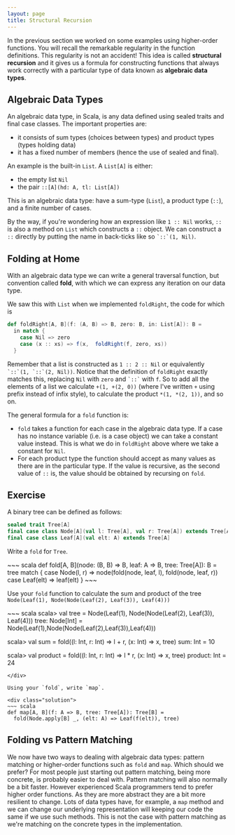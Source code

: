 ```yaml
---
layout: page
title: Structural Recursion
---
```


In the previous section we worked on some examples using higher-order functions. You will recall the remarkable regularity in the function definitions. This regularity is not an accident! This idea is called **structural recursion** and it gives us a formula for constructing functions that always work correctly with a particular type of data known as **algebraic data types**.

## Algebraic Data Types

An algebraic data type, in Scala, is any data defined using sealed traits and final case classes. The important properties are:

* it consists of sum types (choices between types) and product types (types holding data)
* it has a fixed number of members (hence the use of sealed and final).

An example is the built-in `List`. A `List[A]` is either:

* the empty list `Nil`
* the pair `::[A](hd: A, tl: List[A])`

This is an algebraic data type: have a sum-type (`List`), a product type (`::`), and a finite number of cases.

By the way, if you're wondering how an expression like `1 :: Nil` works, `::` is also a method on `List` which constructs a `::` object. We can construct a `::` directly by putting the name in back-ticks like so `` `::`(1, Nil) ``.

## Folding at Home

With an algebraic data type we can write a general traversal function, but convention called **fold**, with which we can express any iteration on our data type.

We saw this with `List` when we implemented `foldRight`, the code for which is

~~~ scala
def foldRight[A, B](f: (A, B) => B, zero: B, in: List[A]): B =
  in match {
    case Nil => zero
    case (x :: xs) => f(x,  foldRight(f, zero, xs))
  }
~~~

Remember that a list is constructed as `1 :: 2 :: Nil` or equivalently `` `::`(1, `::`(2, Nil)) ``. Notice that the definition of `foldRight` exactly matches this, replacing `Nil` with `zero` and `` `::` `` with `f`. So to add all the elements of a list we calculate `+(1, +(2, 0))` (where I've written `+` using prefix instead of infix style), to calculate the product `*(1, *(2, 1))`, and so on.

The general formula for a `fold` function is:

* `fold` takes a function for each case in the algebraic data type. If a case has no instance variable (i.e. is a case object) we can take a constant value instead. This is what we do in `foldRight` above where we take a constant for `Nil`.
* For each product type the function should accept as many values as there are in the particular type. If the value is recursive, as the second value of `::` is, the value should be obtained by recursing on `fold`.

## Exercise

A binary tree can be defined as follows:

~~~ scala
sealed trait Tree[A]
final case class Node[A](val l: Tree[A], val r: Tree[A]) extends Tree[A]
final case class Leaf[A](val elt: A) extends Tree[A]
~~~

Write a `fold` for `Tree`.

<div class="solution">
~~~ scala
def fold[A, B](node: (B, B) => B, leaf: A => B, tree: Tree[A]): B =
  tree match {
    case Node(l, r) => node(fold(node, leaf, l), fold(node, leaf, r))
    case Leaf(elt)  => leaf(elt)
  }
~~~
</div>

Use your `fold` function to calculate the sum and product of the tree `Node(Leaf(1), Node(Node(Leaf(2), Leaf(3)), Leaf(4)))`

<div class="solution">
~~~ scala
scala> val tree = Node(Leaf(1), Node(Node(Leaf(2), Leaf(3)), Leaf(4)))
tree: Node[Int] = Node(Leaf(1),Node(Node(Leaf(2),Leaf(3)),Leaf(4)))

scala> val sum = fold((l: Int, r: Int) => l + r, (x: Int) => x, tree)
sum: Int = 10

scala> val product = fold((l: Int, r: Int) => l * r, (x: Int) => x, tree)
product: Int = 24
~~~
</div>

Using your `fold`, write `map`.

<div class="solution">
~~~ scala
def map[A, B](f: A => B, tree: Tree[A]): Tree[B] =
  fold(Node.apply[B] _, (elt: A) => Leaf(f(elt)), tree)
~~~
</div>

## Folding vs Pattern Matching

We now have two ways to dealing with algebraic data types: pattern matching or higher-order functions such as `fold` and `map`. Which should we prefer? For most people just starting out pattern matching, being more concrete, is probably easier to deal with. Pattern matching will also normally be a bit faster. However experienced Scala programmers tend to prefer higher order functions. As they are more abstract they are a bit more resilient to change. Lots of data types have, for example, a `map` method and we can change our underlying representation will keeping our code the same if we use such methods. This is not the case with pattern matching as we're matching on the concrete types in the implementation.
